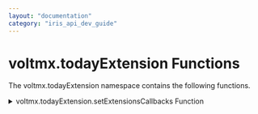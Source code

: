 ```yaml
---
layout: "documentation"
category: "iris_api_dev_guide"
---
```

                            

voltmx.todayExtension Functions
=============================

The voltmx.todayExtension namespace contains the following functions.

<details close markdown="block"><summary>voltmx.todayExtension.setExtensionsCallbacks Function</summary> 

* * *

Sets a Today Extension with callbacks for app extension state changes.

### Syntax

{% highlight VoltMx %}
voltmx.todayExtension.setExtensionsCallbacks(  
    callbacks);
{% endhighlight %}

### Input Parameters

**_callbacks_**

Contains an object with key-value pairs where the key specifies the extension state and value as a callback function. The following are the possible extension states.

 | Constant | Description |
 | --- | --- |
 | beginRequestWithExtensionContext | The user has selected the action. |
 | loadView | Loads a view that the controller manages. |
 | viewDidAppear | A view was just displayed. |
 | viewWillAppear | A view is about to be displayed. |
 | viewDidDisappear | A view just removed from the view heirarchy. |
 | viewWillDisappear | A view is about to be removed from the view hierarchy. |
 | widgetActiveDisplayModeDidChangeWithMaximumSize | The active display mode has changed. |
 | widgetPerformUpdate | It is time for the widget to update its state |


### Example: loadView

{% highlight VoltMx %}
function loadView()
{
    // Native Function API code
}

voltmx.todayExtension.setExtensionsCallbacks ({"loadView": loadView});

{% endhighlight %}

### Example: viewDidAppear

{% highlight VoltMx %}
function viewDidAppear()
{
    // Native Function API code
}

voltmx.todayExtension.setExtensionsCallbacks ({"viewDidAppear": viewDidAppear});

{% endhighlight %}

### Example: viewWillAppear

{% highlight VoltMx %}
function viewWillAppear()
{
    // Native Function API code
}

voltmx.todayExtension.setExtensionsCallbacks ({"viewWillAppear": viewWillAppear});

{% endhighlight %}

### Example: viewDidDisappear

{% highlight VoltMx %}
function viewDidDisappear()
{
    // Native Function API code
}

voltmx.todayExtension.setExtensionsCallbacks ({"viewDidDisappear": viewDidDisappear});
{% endhighlight %}

### Example: viewWillDisappear

{% highlight VoltMx %}
function viewWillDisappear()
{
    // Native Function API code
}

voltmx.todayExtension.setExtensionsCallbacks ({"viewWillDisappear": viewWillDisappear});
{% endhighlight %}

### Example: widgetActiveDisplayModeDidChangeWithMaximumSize

{% highlight VoltMx %}
function widgetActiveDisplayModeDidChangeWithMaximumSize(var var displayMode,var maxsize)	
{
    var preferredContentSize;

    if(activeDisplayMode == NCWidgetDisplayModeCompact)
    {
        preferredContentSize = {width: maxsize.CGSizeValue.width,height:300};
    }
    else
    {
        preferredContentSize = {width: maxsize.CGSizeValue.width,height:800};
    }
    return preferredContentSize;
}

voltmx.todayExtension.setExtensionsCallbacks ({"widgetActiveDisplayModeDidChangeWithMaximumSize": widgetActiveDisplayModeDidChangeWithMaximumSize});
{% endhighlight %}

### Example: widgetPerformUpdate

{% highlight VoltMx %}
function widgetPerformUpdate()
{
    // Native Function API code
}

voltmx.todayExtension.setExtensionsCallbacks ({"widgetPerformUpdate": widgetPerformUpdate });
{% endhighlight %}

### Return Values

None.

* * *

![](resources/prettify/onload.png)
